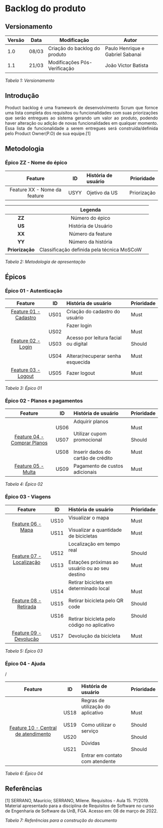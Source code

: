 # Backlog do produto

## Versionamento

| Versão | Data | Modificação | Autor |
|-|-|-|-|
| 1.0 | 08/03 | Criação do backlog do produto | Paulo Henrique e Gabriel Sabanai |
| 1.1 | 21/03 | Modificações Pós-Verificação | João Victor Batista |

*Tabela 1: Versionamento*

## Introdução
<p style="text-align: justify;"> Product backlog é uma framework de desenvolvimento Scrum que fornce uma lista completa dos requisitos ou funcionalidades com suas priorizações que serão entregues ao sistema gerando um valor ao produto, podendo haver alteração ou adição de novas funcionalidades em qualquer momento. Essa lista de funcionalidade a serem entregues será construída/definida pelo Product Owner(P.O) de sua equipe.[1] </p> 

## Metodologia

### Épico ZZ - Nome do épico
|**Feature**|**ID**|**História de usuário**| Prioridade |
|:----------:|:----:|:----------------------| --------- |
|  Feature XX - Nome da feature  | USYY | Ojetivo da US | Priorização |

||Legenda||
|:----------:|:----:|:----------------------|
| **ZZ** | Número do épico ||
| **US** | História de Usuário ||
| **XX** | Número da feature ||
| **YY** | Número da história ||
| **Priorização** | Classificação definida pela técnica MoSCoW ||

*Tabela 2: Metodologia de apresentação*

## Épicos

### Épico 01 - Autenticação

|**Feature**|**ID**|**História de usuário**| Prioridade |
|:----------:|:----:|:----------------------| --------- |
| [Feature 01 - Cadastro](./historias_de_usuario.md#feature-01---cadastro) | US01 | Criação do cadastro do usuário | Must |
| [Feature 02 - Login](./historias_de_usuario.md#feature-02---login)  | US02 </br></br>  US03 </br></br> US04 | Fazer login </br></br> Acesso por leitura facial ou digital </br></br> Alterar/recuperar senha esquecida | Must </br></br> Should </br></br> Must|
| [Feature 03 - Logout](./historias_de_usuario.md#feature-03---logout) | US05 | Fazer logout | Must |

*Tabela 3: Épico 01*

### Épico 02 - Planos e pagamentos

|**Feature**|**ID**|**História de usuário**| Prioridade |
|:----------:|:----:|:----------------------| --------- |
| [Feature 04 - Comprar Planos](./historias_de_usuario.md#feature-04---comprar-planos) | US06 </br></br> US07 </br></br> US08 | Adquirir planos </br></br> Utilizar cupom promocional </br></br> Inserir dados do cartão de crédito | Must </br></br> Should </br></br> Must |
| [Feature 05 - Multa](./historias_de_usuario.md#feature-05---multa) | US09 | Pagamento de custos adicionais | Must |

*Tabela 4: Épico 02*

### Épico 03 - Viagens

|**Feature**|**ID**|**História de usuário**| Prioridade |
|:----------:|:----:|:----------------------| --------- |
| [Feature 06 - Mapa](./historias_de_usuario.md#feature-06---mapa) | US10 </br></br> US11 | Visualizar o mapa </br></br> Visualizar a quantidade de bicicletas | Must </br></br> Must |
| [Feature 07 - Localização](./historias_de_usuario.md#feature-07---Localização) | US12 </br></br> US13 | Localização em tempo real </br></br> Estações próximas ao usuário ou ao seu destino | Should </br></br> Must|
| [Feature 08 - Retirada](./historias_de_usuario.md#feature-08---Retirada) | US14 </br></br> US15 </br></br> US16 | Retirar bicicleta em determinado local </br></br> Retirar bicicleta pelo QR code </br></br> Retirar bicicleta pelo código no aplicativo | Must </br></br> Should </br></br> Should |
| [Feature 09 - Devolução](./historias_de_usuario.md#feature-09---Devolução) | US17 | Devolução da bicicleta | Must|

*Tabela 5: Épico 03*

### Épico 04 - Ajuda
<div id="epico1">/</div>

|**Feature**|**ID**|**História de usuário**| Prioridade |
|:----------:|:----:|:----------------------| --------- |
| [Feature 10 - Central de atendimento](./historias_de_usuario.md#feature-10---central-de-atendimento) | US18 </br></br> US19 </br></br> US20 </br></br> US21 | Regras de utilização do aplicativo </br></br> Como utilizar o serviço </br></br> Dúvidas </br></br> Entrar em contato com atendente  | Must </br></br> Should </br></br> Should </br></br> Should |

*Tabela 6: Épico 04*

## Referências

<p>[1] SERRANO, Maurício; SERRANO, Milene. Requisitos - Aula 15. 1º/2019. Material apresentado para a disciplina de Requisitos de Software no curso de Engenharia de Software da UnB, FGA. Acesso em: 08 de março de 2022.</p>

*Tabela 7: Referências para a construção do documento*
